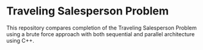 # Traveling Salesperson Problem
This repository compares completion of the Traveling Salesperson Problem using a brute force approach with both sequential and parallel architecture using C++.